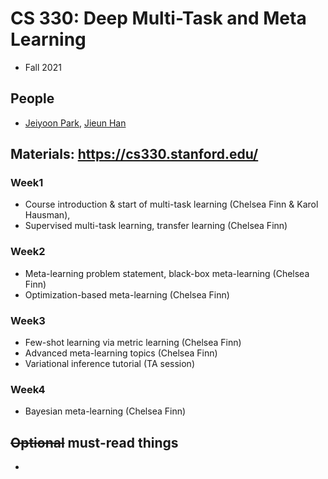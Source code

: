# CS 330: Deep Multi-Task and Meta Learning
- Fall 2021

## People

- [Jeiyoon Park](http://jeiyoon.github.io/), [Jieun Han](https://zeunie.notion.site/)

## Materials: https://cs330.stanford.edu/

### Week1
- Course introduction & start of multi-task learning (Chelsea Finn & Karol Hausman), 
- Supervised multi-task learning, transfer learning (Chelsea Finn)

### Week2
- Meta-learning problem statement, black-box meta-learning (Chelsea Finn)
- Optimization-based meta-learning (Chelsea Finn)

### Week3
- Few-shot learning via metric learning (Chelsea Finn)
- Advanced meta-learning topics (Chelsea Finn)
- Variational inference tutorial (TA session)

### Week4
-  Bayesian meta-learning (Chelsea Finn)


## ~~Optional~~ must-read things

- 



